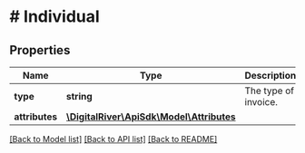 # # Individual

## Properties

Name | Type | Description | Notes
------------ | ------------- | ------------- | -------------
**type** | **string** | The type of invoice. | [optional]
**attributes** | [**\DigitalRiver\ApiSdk\Model\Attributes**](Attributes.md) |  | [optional]

[[Back to Model list]](../../README.md#models) [[Back to API list]](../../README.md#endpoints) [[Back to README]](../../README.md)
